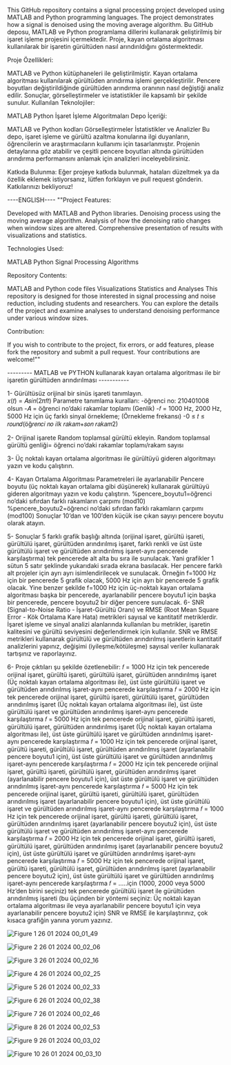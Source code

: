 This GitHub repository contains a signal processing project developed using MATLAB and Python programming languages. The project demonstrates how a signal is denoised using the moving average algorithm.
Bu GitHub deposu, MATLAB ve Python programlama dillerini kullanarak geliştirilmiş bir işaret işleme projesini içermektedir. Proje, kayan ortalama algoritması kullanılarak bir işaretin gürültüden nasıl arındırıldığını göstermektedir.

Proje Özellikleri:

MATLAB ve Python kütüphaneleri ile geliştirilmiştir.
Kayan ortalama algoritması kullanılarak gürültüden arındırma işlemi gerçekleştirilir.
Pencere boyutları değiştirildiğinde gürültüden arındırma oranının nasıl değiştiği analiz edilir.
Sonuçlar, görselleştirmeler ve istatistikler ile kapsamlı bir şekilde sunulur.
Kullanılan Teknolojiler:

MATLAB
Python
İşaret İşleme Algoritmaları
Depo İçeriği:

MATLAB ve Python kodları
Görselleştirmeler
İstatistikler ve Analizler
Bu depo, işaret işleme ve gürültü azaltma konularına ilgi duyanların, öğrencilerin ve araştırmacıların kullanımı için tasarlanmıştır. Projenin detaylarına göz atabilir ve çeşitli pencere boyutları altında gürültüden arındırma performansını anlamak için analizleri inceleyebilirsiniz.

Katkıda Bulunma:
Eğer projeye katkıda bulunmak, hataları düzeltmek ya da özellik eklemek istiyorsanız, lütfen forklayın ve pull request gönderin. Katkılarınızı bekliyoruz!

----ENGLISH----
""Project Features:

Developed with MATLAB and Python libraries.
Denoising process using the moving average algorithm.
Analysis of how the denoising ratio changes when window sizes are altered.
Comprehensive presentation of results with visualizations and statistics.

Technologies Used:

MATLAB
Python
Signal Processing Algorithms

Repository Contents:

MATLAB and Python code files
Visualizations
Statistics and Analyses
This repository is designed for those interested in signal processing and noise reduction, including students and researchers. You can explore the details of the project and examine analyses to understand denoising performance under various window sizes.

Contribution:

If you wish to contribute to the project, fix errors, or add features, please fork the repository and submit a pull request. Your contributions are welcome!""


--------- MATLAB ve PYTHON kullanarak kayan ortalama algoritması ile bir işaretin gürültüden arındırılması -----------

1- Gürültüsüz orijinal bir sinüs işareti tanımlayın.  
𝑥(𝑡) = 𝐴𝑠𝑖𝑛(2𝜋𝑓𝑡) 
Parametre tanımlama kuralları: 
-öğrenci no: 210401008 olsun 
-𝐴 = öğrenci no’daki rakamlar toplamı (Genlik) 
-𝑓 = 1000 Hz, 2000 Hz, 5000 Hz için üç farklı sinyal örnekleme; (Örnekleme frekansı) 
-0 ≤ 𝑡 ≤ 𝑟𝑜𝑢𝑛𝑑(öğ𝑟𝑒𝑛𝑐𝑖 𝑛𝑜 𝑖𝑙𝑘 𝑟𝑎𝑘𝑎𝑚+𝑠𝑜𝑛 𝑟𝑎𝑘𝑎𝑚2) 

2- Orijinal işarete Random toplamsal gürültü ekleyin. 
Random toplamsal gürültü genliği= öğrenci no’daki rakamlar toplamı/rakam sayısı

3- Üç noktalı kayan ortalama algoritması ile gürültüyü gideren algoritmayı yazın ve kodu çalıştırın. 

4-  Kayan Ortalama Algoritması Parametreleri ile ayarlanabilir Pencere boyutu (üç noktalı kayan ortalama gibi düşünerek) kullanarak gürültüyü gideren algoritmayı yazın ve kodu çalıştırın.
%pencere_boyutu1=öğrenci no’daki sıfırdan farklı rakamların çarpımı (mod10) %pencere_boyutu2=öğrenci no’daki sıfırdan farklı rakamların çarpımı (mod100) Sonuçlar 10’dan ve 100’den küçük ise çıkan sayıyı pencere boyutu olarak atayın.

5- Sonuçlar 5 farklı grafik başlığı altında (orijinal işaret, gürültü işareti, gürültülü işaret, gürültüden arındırılmış işaret, farklı renkli ve üst üste gürültülü işaret ve gürültüden arındırılmış işaret-aynı pencerede karşılaştırma) 
tek pencerede alt alta bu sıra ile sunulacak. Yani grafikler 1 sütun 5 satır şeklinde yukarıdaki sırada ekrana basılacak. Her pencere farklı alt projeler için ayrı ayrı isimlendirilecek ve sunulacak.
Örneğin f=1000 Hz için bir pencerede 5 grafik olacak, 5000 Hz için ayrı bir pencerede 5 grafik olacak. Yine benzer şekilde f=1000 Hz için üç-noktalı kayan ortalama algoritması başka bir pencerede, ayarlanabilir pencere boyutu1 için başka bir pencerede, pencere boyutu2
bir diğer pencere sunulacak.  6- SNR (Signal-to-Noise Ratio - İşaret-Gürültü Oranı) ve RMSE (Root Mean Square Error - Kök Ortalama Kare Hata) metrikleri sayısal ve kantitatif metriklerdir. İşaret işleme ve sinyal analizi alanlarında kullanılan bu metrikler, 
işaretin kalitesini ve gürültü seviyesini değerlendirmek için kullanılır. SNR ve RMSE metrikleri kullanarak gürültülü ve gürültüden arındırılmış işaretlerin kantitatif analizlerini yapınız, değişimi (iyileşme/kötüleşme) sayısal veriler kullanarak tartışınız 
ve raporlayınız. 

6- Proje çıktıları şu şekilde özetlenebilir: 
𝑓 = 1000 Hz için tek pencerede orijinal işaret, gürültü işareti, gürültülü işaret, gürültüden arındırılmış işaret (Üç noktalı kayan ortalama algoritması ile), üst üste gürültülü işaret ve gürültüden arındırılmış işaret-aynı pencerede karşılaştırma 
𝑓 = 2000 Hz için tek pencerede orijinal işaret, gürültü işareti, gürültülü işaret, gürültüden arındırılmış işaret (Üç noktalı kayan ortalama algoritması ile), üst üste gürültülü işaret ve gürültüden arındırılmış işaret-aynı pencerede karşılaştırma 
𝑓 = 5000 Hz için tek pencerede orijinal işaret, gürültü işareti, gürültülü işaret, gürültüden arındırılmış işaret (Üç noktalı kayan ortalama algoritması ile), üst üste gürültülü işaret ve gürültüden arındırılmış işaret-aynı pencerede karşılaştırma 
𝑓 = 1000 Hz için tek pencerede orijinal işaret, gürültü işareti, gürültülü işaret, gürültüden arındırılmış işaret (ayarlanabilir pencere boyutu1 için), üst üste gürültülü işaret ve gürültüden arındırılmış işaret-aynı pencerede karşılaştırma 
𝑓 = 2000 Hz için tek pencerede orijinal işaret, gürültü işareti, gürültülü işaret, gürültüden arındırılmış işaret (ayarlanabilir pencere boyutu1 için), üst üste gürültülü işaret ve gürültüden arındırılmış işaret-aynı pencerede karşılaştırma 
𝑓 = 5000 Hz için tek pencerede orijinal işaret, gürültü işareti, gürültülü işaret, gürültüden arındırılmış işaret (ayarlanabilir pencere boyutu1 için), üst üste gürültülü işaret ve gürültüden arındırılmış işaret-aynı pencerede karşılaştırma 
𝑓 = 1000 Hz için tek pencerede orijinal işaret, gürültü işareti, gürültülü işaret, gürültüden arındırılmış işaret (ayarlanabilir pencere boyutu2 için), üst üste gürültülü işaret ve gürültüden arındırılmış işaret-aynı pencerede karşılaştırma 
𝑓 = 2000 Hz için tek pencerede orijinal işaret, gürültü işareti, gürültülü işaret, gürültüden arındırılmış işaret (ayarlanabilir pencere boyutu2 için), üst üste gürültülü işaret ve gürültüden arındırılmış işaret-aynı pencerede karşılaştırma 
𝑓 = 5000 Hz için tek pencerede orijinal işaret, gürültü işareti, gürültülü işaret, gürültüden arındırılmış işaret (ayarlanabilir pencere boyutu2 için), üst üste gürültülü işaret ve gürültüden arındırılmış işaret-aynı pencerede karşılaştırma 
𝑓 = …..için (1000, 2000 veya 5000 Hz’den birini seçiniz) tek pencerede gürültülü işaret ile gürültüden arındırılmış işareti (bu üçünden bir yöntemi seçiniz: Üç noktalı kayan ortalama algoritması ile veya ayarlanabilir pencere boyutu1 için veya
ayarlanabilir pencere boyutu2 için) SNR ve RMSE ile karşılaştırınız, çok kısaca grafiğin yanına yorum yazınız.



![Figure 1 26 01 2024 00_01_49](https://github.com/Bahayll/DigitalSignalProcessing/assets/120746431/28e57712-885e-430b-91a2-4e121d45f7ba)

![Figure 2 26 01 2024 00_02_06](https://github.com/Bahayll/DigitalSignalProcessing/assets/120746431/294b50c5-5996-4547-b078-0f6ca55f042a)

![Figure 3 26 01 2024 00_02_16](https://github.com/Bahayll/DigitalSignalProcessing/assets/120746431/7f5bc192-e551-4a2a-93c1-72a3b7c4313f)

![Figure 4 26 01 2024 00_02_25](https://github.com/Bahayll/DigitalSignalProcessing/assets/120746431/1317b02d-2f28-4516-bcde-47bcddcec8c3)

![Figure 5 26 01 2024 00_02_33](https://github.com/Bahayll/DigitalSignalProcessing/assets/120746431/d2912f5d-68f4-41ab-a17a-f9e4fd45c5b8)

![Figure 6 26 01 2024 00_02_38](https://github.com/Bahayll/DigitalSignalProcessing/assets/120746431/eed01482-2846-4a9b-96ab-576aa26397f4)

![Figure 7 26 01 2024 00_02_46](https://github.com/Bahayll/DigitalSignalProcessing/assets/120746431/8fe4aa56-0760-4b7a-a3e8-05311143ecd7)

![Figure 8 26 01 2024 00_02_53](https://github.com/Bahayll/DigitalSignalProcessing/assets/120746431/e76810c7-d91c-4c36-9825-5441c849b364)

![Figure 9 26 01 2024 00_03_02](https://github.com/Bahayll/DigitalSignalProcessing/assets/120746431/c387f131-ae4d-4c6d-9140-dd0a524ba8a9)

![Figure 10 26 01 2024 00_03_10](https://github.com/Bahayll/DigitalSignalProcessing/assets/120746431/0fb1515f-c555-4b1e-8f23-03cc6c44b3c8)










